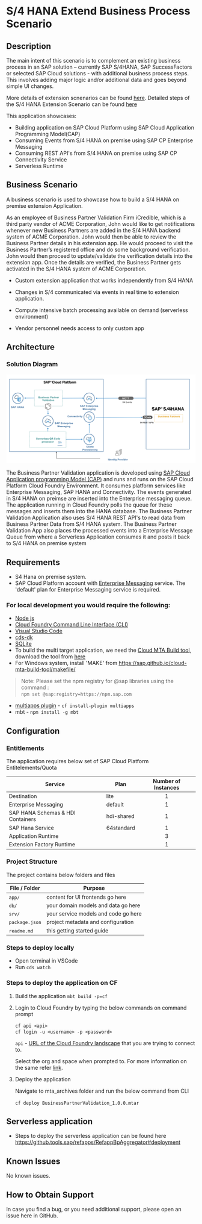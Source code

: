 # S/4 HANA Extend Business Process Scenario

## Description
The main intent of this scenario is to complement an existing business process in an SAP solution – currently SAP S/4HANA, SAP SuccessFactors or selected SAP Cloud solutions - with additional business process steps. This involves adding major logic and/or additional data and goes beyond simple UI changes.

More details of extension scnenarios can be found [here](https://pages.github.tools.sap/sapcpextensions/).
Detailed steps of the S/4 HANA Extension Scenario can be found [here](https://github.wdf.sap.corp/refapps/cp-extension-scenarios/blob/master/s4-extend-business-process/Clickstream.xlsx?raw=true)

This application showcases:

- Building application on SAP Cloud Platform using SAP Cloud Application Programming Model(CAP)
- Consuming Events from S/4 HANA on premise using SAP CP Enterprise Messaging
- Consuming REST API's from S/4 HANA on premise using SAP CP Connectivity Service
- Serverless Runtime

## Business Scenario

A business scenario is used to showcase how to build a S/4 HANA on premise extension Application.

As an employee of Business Partner Validation Firm iCredible, which is a third party vendor of ACME Corporation, John would like to get notifications whenever new Business Partners are added in the S/4 HANA backend system of ACME Corporation. John would then be able to review the Business Partner details in his extension app. He would proceed to visit the Business Partner’s registered office and do some background verification. John would then proceed to update/validate the verification details into the extension app. Once the details are verified, the Business Partner gets activated in the S/4 HANA system of ACME Corporation.

- Custom extension application that works independently from S/4 HANA​

- Changes in S/4 communicated via events in real time to extension application.​

- Compute intensive batch processing available on demand (serverless environment)​

- Vendor personnel needs access to only custom app

## Architecture

### Solution Diagram

![solution diagram](./documentation/images/Screen%20Shot%202020-08-06%20at%207.20.54%20PM.png)

The Business Partner Validation application is developed using [SAP Cloud Application programming Model (CAP)](https://cap.cloud.sap/docs/) and runs and runs on the SAP Cloud Platform Cloud Foundry Environment. It consumes platform services like Enterprise Messaging, SAP HANA and Connectivity. The events generated in S/4 HANA on preimse are inserted into the Enterprise messaging queue. The application running in Cloud Foundry polls the queue for these messages and inserts them into the HANA database. The Business Partner Validation Application also uses S/4 HANA REST API's to read data from Business Partner Data from S/4 HANA system. The Business Partner Validation App also places the processed events into a Enterprise Message Queue from where a Serverless Application consumes it and posts it back to S/4 HANA on premise system

## Requirements
* S4 Hana on premise system.
* SAP Cloud Platform account with [Enterprise Messaging](https://help.sap.com/viewer/product/SAP_ENTERPRISE_MESSAGING/Cloud/en-US) service. The 'default' plan for Enterprise Messaging service is required.

### For local development you would require the following:
* [Node js](https://nodejs.org/en/download/)
* [Cloud Foundry Command Line Interface (CLI)](https://github.com/cloudfoundry/cli#downloads)
* [Visual Studio Code](https://cap.cloud.sap/docs/get-started/in-vscode)
* [cds-dk](https://cap.cloud.sap/docs/get-started/)
* [SQLite ](https://sqlite.org/download.html)
* To build the multi target application, we need the [Cloud MTA Build tool](https://sap.github.io/cloud-mta-build-tool/), download the tool from [here](https://sap.github.io/cloud-mta-build-tool/download/)
* For Windows system, install 'MAKE' from https://sap.github.io/cloud-mta-build-tool/makefile/
>Note: Please set the npm registry for @sap libraries using the command :  
`npm set @sap:registry=https://npm.sap.com`
* [multiapps plugin](https://github.com/cloudfoundry-incubator/multiapps-cli-plugin) - `cf install-plugin multiapps`  
*  mbt -  `npm install -g mbt`

## Configuration

### Entitlements

The application requires below set of SAP Cloud Platform Entitelements/Quota

| Service                           | Plan       | Number of Instances |
|-----------------------------------|------------|:-------------------:|
| Destination                       | lite       |          1          |
| Enterprise Messaging              | default    |          1          |
| SAP HANA Schemas & HDI Containers | hdi-shared |          1          |
| SAP Hana Service                  | 64standard |          1          |
| Application Runtime               |            |          3          |
| Extension Factory Runtime         |            |          1          |


### Project Structure

The project contains below folders and files

File / Folder | Purpose
---------|----------
`app/` | content for UI frontends go here
`db/` | your domain models and data go here
`srv/` | your service models and code go here
`package.json` | project metadata and configuration
`readme.md` | this getting started guide


### Steps to deploy locally

- Open terminal in VSCode
- Run `cds watch`

### Steps to deploy the application on CF

1. Build the application
    `mbt build -p=cf `  
2. Login to Cloud Foundry by typing the below commands on command prompt
    ```
    cf api <api>
    cf login -u <username> -p <password>
    ```
    `api` - [URL of the Cloud Foundry landscape](https://help.sap.com/viewer/65de2977205c403bbc107264b8eccf4b/Cloud/en-US/350356d1dc314d3199dca15bd2ab9b0e.html) that you are trying to connect to.

    Select the org and space when prompted to. For more information on the same refer [link](https://help.sap.com/viewer/65de2977205c403bbc107264b8eccf4b/Cloud/en-US/75125ef1e60e490e91eb58fe48c0f9e7.html#loio4ef907afb1254e8286882a2bdef0edf4).

3. Deploy the application

	Navigate to mta_archives folder and run the below command from CLI

   `cf deploy BusinessPartnerValidation_1.0.0.mtar`

## Serverless application
- Steps to deploy the serverless application can be found here https://github.tools.sap/refapps/RefappBpAggregator#deployment

## Known Issues

No known issues.

## How to Obtain Support

In case you find a bug, or you need additional support, please open an issue here in GitHub.

